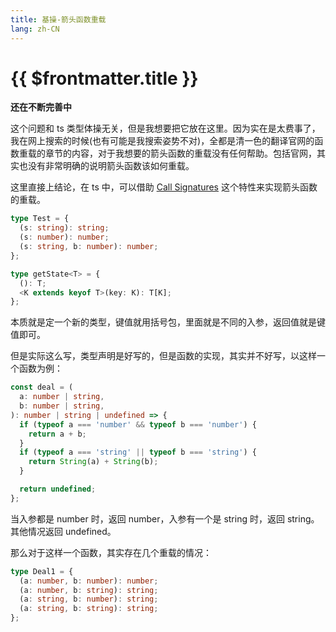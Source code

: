 ```yaml
---
title: 基操-箭头函数重载
lang: zh-CN
---
```


# {{ $frontmatter.title }}

**还在不断完善中**

这个问题和 ts 类型体操无关，但是我想要把它放在这里。因为实在是太费事了，我在网上搜索的时候(也有可能是我搜索姿势不对)，全都是清一色的翻译官网的函数重载的章节的内容，对于我想要的箭头函数的重载没有任何帮助。包括官网，其实也没有非常明确的说明箭头函数该如何重载。

这里直接上结论，在 ts 中，可以借助 [Call Signatures](https://www.typescriptlang.org/docs/handbook/2/functions.html#call-signatures) 这个特性来实现箭头函数的重载。

```ts
type Test = {
  (s: string): string;
  (s: number): number;
  (s: string, b: number): number;
};

type getState<T> = {
  (): T;
  <K extends keyof T>(key: K): T[K];
};
```

本质就是定一个新的类型，键值就用括号包，里面就是不同的入参，返回值就是键值即可。

但是实际这么写，类型声明是好写的，但是函数的实现，其实并不好写，以这样一个函数为例：

```ts
const deal = (
  a: number | string,
  b: number | string,
): number | string | undefined => {
  if (typeof a === 'number' && typeof b === 'number') {
    return a + b;
  }
  if (typeof a === 'string' || typeof b === 'string') {
    return String(a) + String(b);
  }

  return undefined;
};
```

当入参都是 number 时，返回 number，入参有一个是 string 时，返回 string。其他情况返回 undefined。

那么对于这样一个函数，其实存在几个重载的情况：

```ts
type Deal1 = {
  (a: number, b: number): number;
  (a: number, b: string): string;
  (a: string, b: number): string;
  (a: string, b: string): string;
};
```
